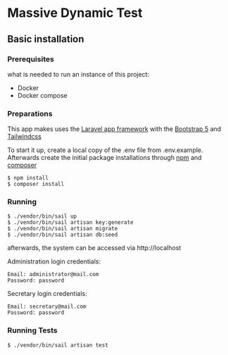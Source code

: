 # Massive Dynamic Test

## Basic installation

### Prerequisites

what is needed to run an instance of this project:

- Docker
- Docker compose

### Preparations

This app makes uses the [Laravel app framework](https://laravel.com/docs/9.x) with the [Bootstrap 5](https://getbootstrap.com/docs/5.0/getting-started/introduction/) and [Tailwindcss](https://tailwindcss.com/docs/installation)

To start it up, create a local copy of the .env file from .env.example. Afterwards create the initial package installations through [npm](https://docs.npmjs.com/cli/v8/configuring-npm/install) and [composer](https://getcomposer.org/)

````
$ npm install
$ composer install
````

### Running

````
$ ./vendor/bin/sail up
$ ./vendor/bin/sail artisan key:generate
$ ./vendor/bin/sail artisan migrate
$ ./vendor/bin/sail artisan db:seed
````

afterwards, the system can be accessed via http://localhost

Administration login credentials:

````
Email: administrator@mail.com
Password: password
````

Secretary login credentials:

````
Email: secretary@mail.com
Password: password
````

### Running Tests

````
$ ./vendor/bin/sail artisan test
````
